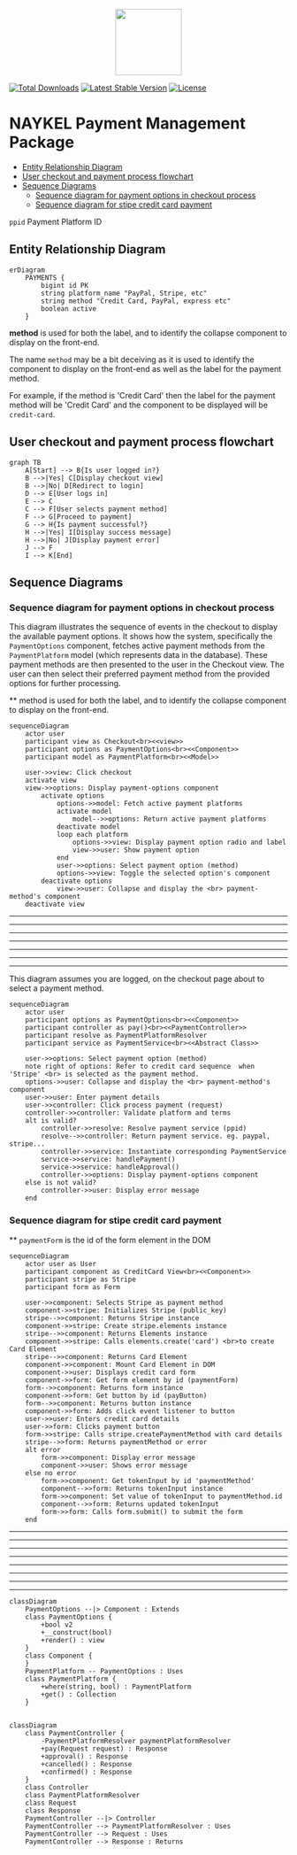 <p align="center"><a href="https://naykel.com.au" target="_blank"><img src="https://avatars0.githubusercontent.com/u/32632005?s=460&u=d1df6f6e0bf29668f8a4845271e9be8c9b96ed83&v=4" width="120"></a></p>

<a href="https://packagist.org/packages/naykel/payit"><img src="https://img.shields.io/packagist/dt/naykel/payit" alt="Total Downloads"></a>
<a href="https://packagist.org/packages/naykel/payit"><img src="https://img.shields.io/packagist/v/naykel/payit" alt="Latest Stable Version"></a>
<a href="https://packagist.org/packages/naykel/payit"><img src="https://img.shields.io/packagist/l/naykel/payit" alt="License"></a>

# NAYKEL Payment Management Package

<!-- TOC -->

- [Entity Relationship Diagram](#entity-relationship-diagram)
- [User checkout and payment process flowchart](#user-checkout-and-payment-process-flowchart)
- [Sequence Diagrams](#sequence-diagrams)
    - [Sequence diagram for payment options in checkout process](#sequence-diagram-for-payment-options-in-checkout-process)
    - [Sequence diagram for stipe credit card payment](#sequence-diagram-for-stipe-credit-card-payment)

<!-- /TOC -->

`ppid` Payment Platform ID

<a id="markdown-entity-relationship-diagram" name="entity-relationship-diagram"></a>

## Entity Relationship Diagram

```mermaid
erDiagram
    PAYMENTS {
        bigint id PK
        string platform_name "PayPal, Stripe, etc"
        string method "Credit Card, PayPal, express etc"
        boolean active
    }
```

**method** is used for both the label, and to identify the collapse component to display on the front-end.

The name `method` may be a bit deceiving as it is used to identify the component to display on the
front-end as well as the label for the payment method.

For example, if the method is 'Credit Card' then the label for the payment method will be 'Credit
Card' and the component to be displayed will be `credit-card`.


<a id="markdown-user-checkout-and-payment-process-flowchart" name="user-checkout-and-payment-process-flowchart"></a>

## User checkout and payment process flowchart

```mermaid
graph TB
    A[Start] --> B{Is user logged in?}
    B -->|Yes| C[Display checkout view]
    B -->|No| D[Redirect to login]
    D --> E[User logs in]
    E --> C
    C --> F[User selects payment method]
    F --> G[Proceed to payment]
    G --> H{Is payment successful?}
    H -->|Yes| I[Display success message]
    H -->|No| J[Display payment error]
    J --> F
    I --> K[End]
```

<a id="markdown-sequence-diagrams" name="sequence-diagrams"></a>

## Sequence Diagrams

<a id="markdown-sequence-diagram-for-payment-options-in-checkout-process" name="sequence-diagram-for-payment-options-in-checkout-process"></a>

### Sequence diagram for payment options in checkout process

This diagram illustrates the sequence of events in the checkout to display the available payment
options. It shows how the system, specifically the `PaymentOptions` component, fetches active
payment methods from the `PaymentPlatform` model (which represents data in the database). These
payment methods are then presented to the user in the Checkout view. The user can then select
their preferred payment method from the provided options for further processing.


** method is used for both the label, and to identify the collapse component to display on the front-end.

```mermaid
sequenceDiagram
    actor user
    participant view as Checkout<br><<view>>
    participant options as PaymentOptions<br><<Component>>
    participant model as PaymentPlatform<br><<Model>>

    user->>view: Click checkout
    activate view
    view->>options: Display payment-options component
        activate options
            options->>model: Fetch active payment platforms
            activate model
                model-->>options: Return active payment platforms
            deactivate model
            loop each platform
                options->>view: Display payment option radio and label
                view->>user: Show payment option
            end
            user->>options: Select payment option (method)
            options->>view: Toggle the selected option's component
        deactivate options
            view->>user: Collapse and display the <br> payment-method's component
    deactivate view
```

---
---
---
---
---
---
---



This diagram assumes you are logged, on the checkout page about to select a payment method.

```mermaid
sequenceDiagram
    actor user
    participant options as PaymentOptions<br><<Component>>
    participant controller as pay()<br><<PaymentController>>
    participant resolve as PaymentPlatformResolver
    participant service as PaymentService<br><<Abstract Class>>

    user->>options: Select payment option (method)
    note right of options: Refer to credit card sequence  when 'Stripe' <br> is selected as the payment method.
    options->>user: Collapse and display the <br> payment-method's component
    user->>user: Enter payment details
    user->>controller: Click process payment (request)
    controller->>controller: Validate platform and terms
    alt is valid?
        controller->>resolve: Resolve payment service (ppid)
        resolve-->>controller: Return payment service. eg. paypal, stripe...
        controller->>service: Instantiate corresponding PaymentService
        service->>service: handlePayment()
        service->>service: handleApproval()
        controller->>options: Display payment-options component
    else is not valid?
        controller->>user: Display error message
    end
```

<a id="markdown-sequence-diagram-for-stipe-credit-card-payment" name="sequence-diagram-for-stipe-credit-card-payment"></a>

### Sequence diagram for stipe credit card payment

** `paymentForm` is the id of the form element in the DOM

```mermaid
sequenceDiagram
    actor user as User
    participant component as CreditCard View<br><<Component>>
    participant stripe as Stripe
    participant form as Form

    user->>component: Selects Stripe as payment method
    component->>stripe: Initializes Stripe (public_key)
    stripe-->>component: Returns Stripe instance
    component->>stripe: Create stripe.elements instance
    stripe-->>component: Returns Elements instance
    component->>stripe: Calls elements.create('card') <br>to create Card Element
    stripe-->>component: Returns Card Element
    component->>component: Mount Card Element in DOM
    component->>user: Displays credit card form
    component->>form: Get form element by id (paymentForm)
    form-->>component: Returns form instance
    component->>form: Get button by id (payButton)
    form-->>component: Returns button instance
    component->>form: Adds click event listener to button
    user->>user: Enters credit card details
    user->>form: Clicks payment button
    form->>stripe: Calls stripe.createPaymentMethod with card details
    stripe-->>form: Returns paymentMethod or error
    alt error
        form->>component: Display error message
        component->>user: Shows error message
    else no error
        form->>component: Get tokenInput by id 'paymentMethod'
        component-->>form: Returns tokenInput instance
        form->>component: Set value of tokenInput to paymentMethod.id
        component-->>form: Returns updated tokenInput
        form->>form: Calls form.submit() to submit the form
    end
```


---
---
---
---
---
---
---
---

```mermaid
classDiagram
    PaymentOptions --|> Component : Extends
    class PaymentOptions {
        +bool v2
        +__construct(bool)
        +render() : view
    }
    class Component {
    }
    PaymentPlatform -- PaymentOptions : Uses
    class PaymentPlatform {
        +where(string, bool) : PaymentPlatform
        +get() : Collection
    }
```



```mermaid

classDiagram
    class PaymentController {
        -PaymentPlatformResolver paymentPlatformResolver
        +pay(Request request) : Response
        +approval() : Response
        +cancelled() : Response
        +confirmed() : Response
    }
    class Controller
    class PaymentPlatformResolver
    class Request
    class Response
    PaymentController --|> Controller
    PaymentController --> PaymentPlatformResolver : Uses
    PaymentController --> Request : Uses
    PaymentController --> Response : Returns
```
